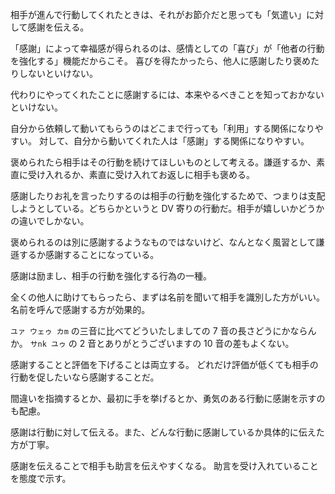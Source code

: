 相手が進んで行動してくれたときは、それがお節介だと思っても「気遣い」に対して感謝を伝える。

「感謝」によって幸福感が得られるのは、感情としての「喜び」が「他者の行動を強化する」機能だからこそ。
喜びを得たかったら、他人に感謝したり褒めたりしないといけない。

代わりにやってくれたことに感謝するには、本来やるべきことを知っておかないといけない。

自分から依頼して動いてもらうのはどこまで行っても「利用」する関係になりやすい。
対して、自分から動いてくれた人は「感謝」する関係になりやすい。

褒められたら相手はその行動を続けてほしいものとして考える。謙遜するか、素直に受け入れるか、素直に受け入れてお返しに相手も褒める。

感謝したりお礼を言ったりするのは相手の行動を強化するためで、つまりは支配しようとしている。どちらかというと DV 寄りの行動だ。相手が嬉しいかどうかの違いでしかない。

褒められるのは別に感謝するようなものではないけど、なんとなく風習として謙遜するか感謝することになっている。

感謝は励まし、相手の行動を強化する行為の一種。

全くの他人に助けてもらったら、まずは名前を聞いて相手を識別した方がいい。
名前を呼んで感謝する方が効果的。

`ユァ ウェゥ カm` の三音に比べてどういたしましての 7 音の長さどうにかならんか。
`サnk ユゥ` の 2 音とありがとうございますの 10 音の差もよくない。

感謝することと評価を下げることは両立する。
どれだけ評価が低くても相手の行動を促したいなら感謝することだ。

間違いを指摘するとか、最初に手を挙げるとか、勇気のある行動に感謝を示すのも配慮。

感謝は行動に対して伝える。また、どんな行動に感謝しているか具体的に伝えた方が丁寧。

感謝を伝えることで相手も助言を伝えやすくなる。
助言を受け入れていることを態度で示す。
